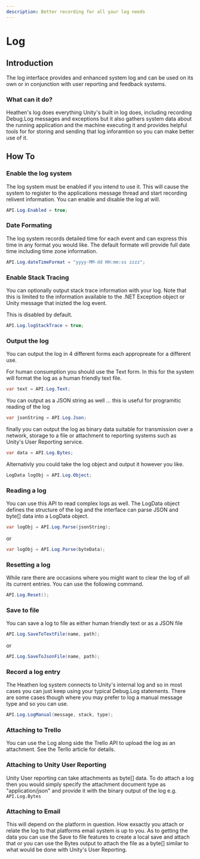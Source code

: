 ```yaml
---
description: Better recording for all your log needs
---
```


# Log

## Introduction

The log interface provides and enhanced system log and can be used on its own or in conjunction with user reporting and feedback systems.

### What can it do?

Heathen's log does everything Unity's built in log does, including recording Debug.Log messages and exceptions but it also gathers system data about the running application and the machine executing it and provides helpful tools for for storing and sending that log inforamtion so you can make better use of it.

## How To

### Enable the log system

The log system must be enabled if you intend to use it. This will cause the system to register to the applications message thread and start recording relivent information. You can enable and disable the log at will.

```csharp
API.Log.Enabled = true;
```

### Date Formating

The log system records detailed time for each event and can express this time in any format you would like. The default formate will provide full date time including time zone information.

```csharp
API.Log.dateTimeFormat = "yyyy-MM-dd HH:mm:ss zzzz";
```

### Enable Stack Tracing

You can optionally output stack trace information with your log. Note that this is limited to the information available to the .NET Exception object or Unity message that inizted the log event.

This is disabled by default.

```csharp
API.Log.logStackTrace = true;
```

### Output the log

You can output the log in 4 different forms each appropreate for a different use.&#x20;

For human consumption you should use the Text form. In this for the system will format the log as a human friendly text file.

```csharp
var text = API.Log.Text;
```

You can output as a JSON string as well ... this is useful for programitic reading of the log

```csharp
var jsonString = API.Log.Json;
```

finally you can output the log as binary data suitable for transmission over a network, storage to a file or attachment to reporting systems such as Unity's User Reporting service.

```csharp
var data = API.Log.Bytes;
```

Alternativly you could take the log object and output it however you like.

```csharp
LogData logObj = API.Log.Object;
```

### Reading a log

You can use this API to read complex logs as well. The LogData object defines the structure of the log and the interface can parse JSON and byte\[] data into a LogData object.

```csharp
var logObj = API.Log.Parse(jsonString);
```

or

```csharp
var logObj = API.Log.Parse(byteData);
```

### Resetting a log

While rare there are occasions where you might want to clear the log of all its current entries. You can use the following command.

```csharp
API.Log.Reset();
```

### Save to file

You can save a log to file as either human friendly text or as a JSON file

```csharp
API.Log.SaveToTextFile(name, path);
```

or

```csharp
API.Log.SaveToJsonFile(name, path);
```

### Record a log entry

The Heathen log system connects to Unity's internal log and so in most cases you can just keep using your typical Debug.Log statements. There are some cases though where you may prefer to log a manual message type and so you can use.

```csharp
API.Log.LogManual(message, stack, type);
```

### Attaching to Trello

You can use the Log along side the Trello API to upload the log as an attachment. See the Terllo article for details.

### Attaching to Unity User Reporting

Unity User reporting can take attachments as byte\[] data. To do attach a log then you would simply specify the attachment document type as "application/json" and provide it with the binary output of the log e.g. `API.Log.Bytes`

### Attaching to Email

This will depend on the platform in question. How exsactly you attach or relate the log to that platforms email system is up to you. As to getting the data you can use the Save to file features to create a local save and attach that or you can use the Bytes output to attach the file as a byte\[] similar to what would be done with Unity's User Reporting.
